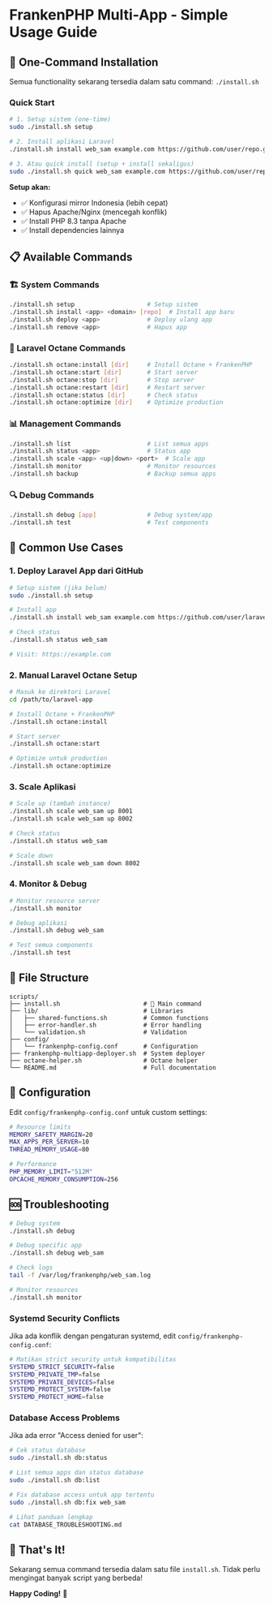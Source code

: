 # FrankenPHP Multi-App - Simple Usage Guide

## 🚀 One-Command Installation

Semua functionality sekarang tersedia dalam satu command: `./install.sh`

### Quick Start

```bash
# 1. Setup sistem (one-time)
sudo ./install.sh setup

# 2. Install aplikasi Laravel
./install.sh install web_sam example.com https://github.com/user/repo.git

# 3. Atau quick install (setup + install sekaligus)
sudo ./install.sh quick web_sam example.com https://github.com/user/repo.git
```

**Setup akan:**
- ✅ Konfigurasi mirror Indonesia (lebih cepat)
- ✅ Hapus Apache/Nginx (mencegah konflik)
- ✅ Install PHP 8.3 tanpa Apache
- ✅ Install dependencies lainnya

## 📋 Available Commands

### 🏗️ System Commands
```bash
./install.sh setup                    # Setup sistem
./install.sh install <app> <domain> [repo]  # Install app baru
./install.sh deploy <app>             # Deploy ulang app
./install.sh remove <app>             # Hapus app
```

### 🔧 Laravel Octane Commands
```bash
./install.sh octane:install [dir]     # Install Octane + FrankenPHP
./install.sh octane:start [dir]       # Start server
./install.sh octane:stop [dir]        # Stop server
./install.sh octane:restart [dir]     # Restart server
./install.sh octane:status [dir]      # Check status
./install.sh octane:optimize [dir]    # Optimize production
```

### 📊 Management Commands
```bash
./install.sh list                     # List semua apps
./install.sh status <app>             # Status app
./install.sh scale <app> <up|down> <port>  # Scale app
./install.sh monitor                  # Monitor resources
./install.sh backup                   # Backup semua apps
```

### 🔍 Debug Commands
```bash
./install.sh debug [app]              # Debug system/app
./install.sh test                     # Test components
```

## 🎯 Common Use Cases

### 1. Deploy Laravel App dari GitHub
```bash
# Setup sistem (jika belum)
sudo ./install.sh setup

# Install app
./install.sh install web_sam example.com https://github.com/user/laravel-app.git

# Check status
./install.sh status web_sam

# Visit: https://example.com
```

### 2. Manual Laravel Octane Setup
```bash
# Masuk ke direktori Laravel
cd /path/to/laravel-app

# Install Octane + FrankenPHP
./install.sh octane:install

# Start server
./install.sh octane:start

# Optimize untuk production
./install.sh octane:optimize
```

### 3. Scale Aplikasi
```bash
# Scale up (tambah instance)
./install.sh scale web_sam up 8001
./install.sh scale web_sam up 8002

# Check status
./install.sh status web_sam

# Scale down
./install.sh scale web_sam down 8002
```

### 4. Monitor & Debug
```bash
# Monitor resource server
./install.sh monitor

# Debug aplikasi
./install.sh debug web_sam

# Test semua components
./install.sh test
```

## 📁 File Structure

```
scripts/
├── install.sh                       # 🎯 Main command
├── lib/                             # Libraries
│   ├── shared-functions.sh          # Common functions
│   ├── error-handler.sh             # Error handling
│   └── validation.sh                # Validation
├── config/
│   └── frankenphp-config.conf       # Configuration
├── frankenphp-multiapp-deployer.sh  # System deployer
├── octane-helper.sh                 # Octane helper
└── README.md                        # Full documentation
```

## 🔧 Configuration

Edit `config/frankenphp-config.conf` untuk custom settings:

```bash
# Resource limits
MEMORY_SAFETY_MARGIN=20
MAX_APPS_PER_SERVER=10
THREAD_MEMORY_USAGE=80

# Performance
PHP_MEMORY_LIMIT="512M"
OPCACHE_MEMORY_CONSUMPTION=256
```

## 🆘 Troubleshooting

```bash
# Debug system
./install.sh debug

# Debug specific app
./install.sh debug web_sam

# Check logs
tail -f /var/log/frankenphp/web_sam.log

# Monitor resources
./install.sh monitor
```

### Systemd Security Conflicts

Jika ada konflik dengan pengaturan systemd, edit `config/frankenphp-config.conf`:

```bash
# Matikan strict security untuk kompatibilitas
SYSTEMD_STRICT_SECURITY=false
SYSTEMD_PRIVATE_TMP=false
SYSTEMD_PRIVATE_DEVICES=false
SYSTEMD_PROTECT_SYSTEM=false
SYSTEMD_PROTECT_HOME=false
```

### Database Access Problems

Jika ada error "Access denied for user":

```bash
# Cek status database
sudo ./install.sh db:status

# List semua apps dan status database
sudo ./install.sh db:list

# Fix database access untuk app tertentu
sudo ./install.sh db:fix web_sam

# Lihat panduan lengkap
cat DATABASE_TROUBLESHOOTING.md
```

## 🎉 That's It!

Sekarang semua command tersedia dalam satu file `install.sh`. Tidak perlu mengingat banyak script yang berbeda!

**Happy Coding!** 🚀 